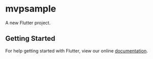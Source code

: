# mvpsample

A new Flutter project.

## Getting Started

For help getting started with Flutter, view our online
[documentation](https://flutter.io/).

